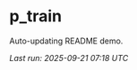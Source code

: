 # p_train

Auto-updating README demo.

<!--START_SECTION:status-->
_Last run: 2025-09-21 07:18 UTC_
<!--END_SECTION:status-->














































































































































































































































































































































































































































































































































































































































































